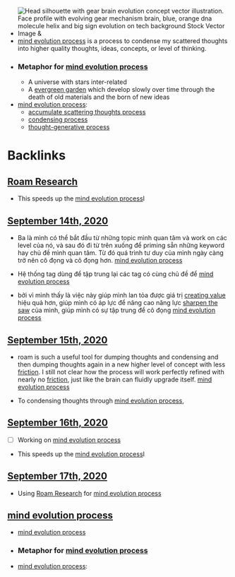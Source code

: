 - ![Head silhouette with gear brain evolution concept vector illustration. Face  profile with evolving gear mechanism brain, blue, orange dna molecule helix  and big sign evolution on tech background Stock Vector Image &](https://c8.alamy.com/comp/T3YD3A/head-silhouette-with-gear-brain-evolution-concept-vector-illustration-face-profile-with-evolving-gear-mechanism-brain-blue-orange-dna-molecule-helix-and-big-sign-evolution-on-tech-background-T3YD3A.jpg)
- [mind evolution process](<mind evolution process.md>) is a process to condense my scattered thoughts into higher quality thoughts, ideas, concepts, or level of thinking.
- ### Metaphor for [mind evolution process](<mind evolution process.md>) 
    - A universe with stars inter-related
    - A [evergreen garden](<evergreen garden.md>) which develop slowly over time through the death of old materials and the born of new ideas 
- [mind evolution process](<mind evolution process.md>):
    - [accumulate scattering thoughts process](<accumulate scattering thoughts process.md>)
    - [condensing process](<condensing process.md>)
    - [thought-generative process](<thought-generative process.md>)

# Backlinks
## [Roam Research](<Roam Research.md>)
- This speeds up the [mind evolution process](<mind evolution process.md>)I

## [September 14th, 2020](<September 14th, 2020.md>)
- Ba là mình có thể bắt đầu từ những topic mình quan tâm và work on các level của nó, và sau đó đi từ trên xuống để priming sẵn những keyword hay chủ đề mình quan tâm. Từ đó quá trình tư duy của mình ngày càng trở nên cô đọng và cô đọng hơn. [mind evolution process](<mind evolution process.md>)

- Hệ thống tag dùng để tập trung lại các tag có cùng chủ đề để [mind evolution process](<mind evolution process.md>)

- bởi vì mình thấy là việc này giúp mình lan tỏa được giá trị [creating value](<creating value.md>) hiệu quả hơn, giúp mình có áp lực để nâng cao năng lực [sharpen the saw](<sharpen the saw.md>) của mình, giúp mình có sự tập trung để cô đọng [mind evolution process](<mind evolution process.md>)

## [September 15th, 2020](<September 15th, 2020.md>)
- roam is such a useful tool for dumping thoughts and condensing and then dumping thoughts again in a new higher level of concept with less [friction](<friction.md>). I still not clear how the process will work perfectly refined with nearly no [friction](<friction.md>), just like the brain can fluidly upgrade itself. [mind evolution process](<mind evolution process.md>)

- To condensing thoughts through [mind evolution process](<mind evolution process.md>),

## [September 16th, 2020](<September 16th, 2020.md>)
- [ ] Working on [mind evolution process](<mind evolution process.md>)

- This speeds up the [mind evolution process](<mind evolution process.md>)I

## [September 17th, 2020](<September 17th, 2020.md>)
- Using [Roam Research](<Roam Research.md>) for [mind evolution process](<mind evolution process.md>)

## [mind evolution process](<mind evolution process.md>)
- [mind evolution process](<mind evolution process.md>)

- ### Metaphor for [mind evolution process](<mind evolution process.md>)

- [mind evolution process](<mind evolution process.md>):

